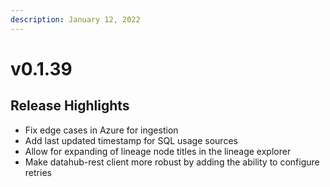 ```yaml
---
description: January 12, 2022
---
```


# v0.1.39

## Release Highlights

* Fix edge cases in Azure for ingestion
* Add last updated timestamp for SQL usage sources
* Allow for expanding of lineage node titles in the lineage explorer
* Make datahub-rest client more robust by adding the ability to configure retries
